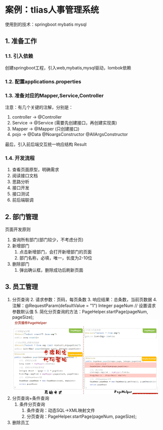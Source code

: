 # 案例：tlias人事管理系统
使用到的技术：springboot mybatis mysql
## 1. 准备工作
### 1.1. 引入依赖
创建springboot工程，引入web,mybatis,mysql驱动，lombok依赖
### 1.2. 配置applications.properties
### 1.3. 准备对应的Mapper,Service,Controller
注意：有几个关键的注解，分别是：
1. controller -> @Controller
2. Service -> @Service (需要先创建接口，再创建实现类)
3. Mapper -> @Mapper (只创建接口)
4. pojo -> @Data @NoargsConstructor @AllArgsConstructor

最后，引入前后端交互统一响应结构 Result
### 1.4. 开发流程
1. 查看页面原型，明确需求
2. 阅读接口文档
3. 思路分析
4. 接口开发
5. 接口测试
6. 前后端联调

## 2. 部门管理
页面开发原则
1. 查询所有部门(部门较少，不考虑分页)
2. 新增部门
   1. 点击新增部门，会打开新增部门的页面
   2. 部门名称，必填，唯一，长度为2-10位
3. 删除部门
   1. 弹出确认框，删除成功后刷新页面
## 3. 员工管理
1. 分页查询
   2. 请求参数：页码，每页条数
   3. 响应结果：总条数，当前页数据
   4. 注解：@RequestParam(defaultValue = "1") Integer pageNum // 设置请求参数默认值
   5. 简化分页查询的方法：PageHelper.startPage(pageNum, pageSize);
![img.png](img.png)
2. 分页查询+条件查询
   1. 条件分页查询
      1. 条件查询：动态SQL->XML映射文件
      2. 分页查询：PageHelper.startPage(pageNum, pageSize);
3. 删除员工